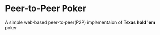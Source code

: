 # Peer-to-Peer Poker

A simple web-based peer-to-peer(P2P) implementaion of **Texas hold 'em** poker
